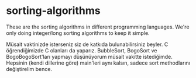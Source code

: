 # sorting-algorithms

These are the sorting algorithms in different programming languages.
We're only doing integer/long sorting algorithms to keep it simple.

Müsait vaktinizde isterseniz siz de katkıda bulunabilirsiniz beyler.
C öğrendiğimizde C olanları da yaparız.
BubbleSort, BogoSort ve BogoBogoSort'ları yapmayı düşünüyorum müsait vakitte istediğimde.
Hepsinin (kendi dillerine göre) main'leri aynı kalsın, sadece sort methodlarını değiştirelim bence.
